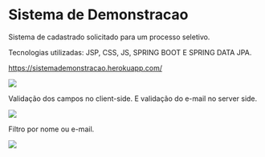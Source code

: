# Sistema de Demonstracao

Sistema de cadastrado solicitado para um processo seletivo.

Tecnologias utilizadas: JSP, CSS, JS, SPRING BOOT E SPRING DATA JPA.

https://sistemademonstracao.herokuapp.com/


<a href="http://i.imgur.com/IMSXMhS.png">
  <img src="http://imgur.com/IMSXMhSl.png" />
</a>


Validação dos campos no client-side. E validação do e-mail no server side.

<a href="http://i.imgur.com/WunyHlk.png">
  <img src="http://imgur.com/WunyHlkl.png" />
</a>

Filtro por nome ou e-mail.

<a href="http://i.imgur.com/rHaKHmT.png">
  <img src="http://imgur.com/rHaKHmTl.png" />
</a>
